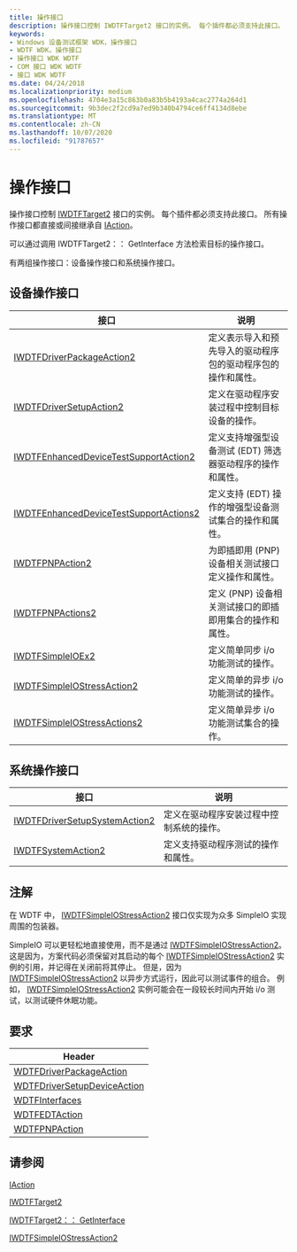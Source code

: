 ```yaml
---
title: 操作接口
description: 操作接口控制 IWDTFTarget2 接口的实例。 每个插件都必须支持此接口。
keywords:
- Windows 设备测试框架 WDK，操作接口
- WDTF WDK，操作接口
- 操作接口 WDK WDTF
- COM 接口 WDK WDTF
- 接口 WDK WDTF
ms.date: 04/24/2018
ms.localizationpriority: medium
ms.openlocfilehash: 4704e3a15c863b0a83b5b4193a4cac2774a264d1
ms.sourcegitcommit: 9b3dec2f2cd9a7ed9b340b4794ce6ff4134d8ebe
ms.translationtype: MT
ms.contentlocale: zh-CN
ms.lasthandoff: 10/07/2020
ms.locfileid: "91787657"
---
```

# <a name="action-interfaces"></a>操作接口

操作接口控制 [IWDTFTarget2](/windows-hardware/drivers/ddi/wdtf/nn-wdtf-iwdtftarget2) 接口的实例。 每个插件都必须支持此接口。 所有操作接口都直接或间接继承自 [IAction](/windows-hardware/drivers/ddi/wdtf/nn-wdtf-iaction)。

可以通过调用 IWDTFTarget2：： GetInterface 方法检索目标的操作接口。

有两组操作接口：设备操作接口和系统操作接口。

## <a name="device-action-interfaces"></a>设备操作接口

| 接口 | 说明 |
|-|-|
|[IWDTFDriverPackageAction2](/windows-hardware/drivers/ddi/wdtfdriverpackageaction/nn-wdtfdriverpackageaction-iwdtfdriverpackageaction2) |  定义表示导入和预先导入的驱动程序包的驱动程序包的操作和属性。 |
|[IWDTFDriverSetupAction2](/windows-hardware/drivers/ddi/wdtfdriversetupdeviceaction/nn-wdtfdriversetupdeviceaction-iwdtfdriversetupaction2) | 定义在驱动程序安装过程中控制目标设备的操作。 |
|[IWDTFEnhancedDeviceTestSupportAction2](/windows-hardware/drivers/ddi/wdtfedtaction/nn-wdtfedtaction-iwdtfenhanceddevicetestsupportaction2) | 定义支持增强型设备测试 (EDT) 筛选器驱动程序的操作和属性。 |
|[IWDTFEnhancedDeviceTestSupportActions2](/windows-hardware/drivers/ddi/wdtfedtaction/nn-wdtfedtaction-iwdtfenhanceddevicetestsupportactions2) | 定义支持 (EDT) 操作的增强型设备测试集合的操作和属性。 |
|[IWDTFPNPAction2](/windows-hardware/drivers/ddi/wdtfpnpaction/nn-wdtfpnpaction-iwdtfpnpaction2) | 为即插即用 (PNP) 设备相关测试接口定义操作和属性。 |
|[IWDTFPNPActions2](/windows-hardware/drivers/ddi/wdtfpnpaction/nn-wdtfpnpaction-iwdtfpnpactions2) |定义 (PNP) 设备相关测试接口的即插即用集合的操作和属性。 |
|[IWDTFSimpleIOEx2](/windows-hardware/drivers/ddi/wdtfinterfaces/nn-wdtfinterfaces-iwdtfsimpleioex2) | 定义简单同步 i/o 功能测试的操作。 |
|[IWDTFSimpleIOStressAction2](/windows-hardware/drivers/ddi/wdtfinterfaces/nn-wdtfinterfaces-iwdtfsimpleiostressaction2) | 定义简单的异步 i/o 功能测试的操作。 |
|[IWDTFSimpleIOStressActions2](/windows-hardware/drivers/ddi/wdtfinterfaces/nn-wdtfinterfaces-iwdtfsimpleiostressactions2) | 定义简单异步 i/o 功能测试集合的操作。 |

## <a name="system-action-interfaces"></a>系统操作接口

| 接口 | 说明 |
|-|-|
|[IWDTFDriverSetupSystemAction2](/windows-hardware/drivers/ddi/wdtfdriversetupsystemaction/nn-wdtfdriversetupsystemaction-iwdtfdriversetupsystemaction2) | 定义在驱动程序安装过程中控制系统的操作。 |
|[IWDTFSystemAction2](/windows-hardware/drivers/ddi/wdtfsystemaction/nn-wdtfsystemaction-iwdtfsystemaction2) | 定义支持驱动程序测试的操作和属性。 |

## <a name="remarks"></a>注解

在 WDTF 中， [IWDTFSimpleIOStressAction2](/windows-hardware/drivers/ddi/wdtfinterfaces/nn-wdtfinterfaces-iwdtfsimpleiostressaction2) 接口仅实现为众多 SimpleIO 实现周围的包装器。

SimpleIO 可以更轻松地直接使用，而不是通过 [IWDTFSimpleIOStressAction2](/windows-hardware/drivers/ddi/wdtfinterfaces/nn-wdtfinterfaces-iwdtfsimpleiostressaction2)。 这是因为，方案代码必须保留对其启动的每个 [IWDTFSimpleIOStressAction2](/windows-hardware/drivers/ddi/wdtfinterfaces/nn-wdtfinterfaces-iwdtfsimpleiostressaction2) 实例的引用，并记得在关闭前将其停止。 但是，因为 [IWDTFSimpleIOStressAction2](/windows-hardware/drivers/ddi/wdtfinterfaces/nn-wdtfinterfaces-iwdtfsimpleiostressaction2) 以异步方式运行，因此可以测试事件的组合。 例如， [IWDTFSimpleIOStressAction2](/windows-hardware/drivers/ddi/wdtfinterfaces/nn-wdtfinterfaces-iwdtfsimpleiostressaction2) 实例可能会在一段较长时间内开始 i/o 测试，以测试硬件休眠功能。

## <a name="requirements"></a>要求

| Header|
|-|
|[WDTFDriverPackageAction](/windows-hardware/drivers/ddi/wdtfdriverpackageaction/index)|
|[WDTFDriverSetupDeviceAction](/windows-hardware/drivers/ddi/wdtfdriversetupdeviceaction/index)|
|[WDTFInterfaces](/windows-hardware/drivers/ddi/wdtfinterfaces/index) |
|[WDTFEDTAction](/windows-hardware/drivers/ddi/wdtfedtaction/index) |
|[WDTFPNPAction](/windows-hardware/drivers/ddi/wdtfpnpaction/index) |

## <a name="see-also"></a>请参阅

[IAction](/windows-hardware/drivers/ddi/wdtf/nn-wdtf-iaction)

[IWDTFTarget2](/windows-hardware/drivers/ddi/wdtf/nn-wdtf-iwdtftarget2)

[IWDTFTarget2：： GetInterface](/windows-hardware/drivers/ddi/wdtf/nf-wdtf-iwdtftarget2-getinterface)

[IWDTFSimpleIOStressAction2](/windows-hardware/drivers/ddi/wdtfinterfaces/nn-wdtfinterfaces-iwdtfsimpleiostressaction2)
